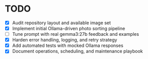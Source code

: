 # TODO

- [x] Audit repository layout and available image set
- [x] Implement initial Ollama-driven photo sorting pipeline
- [ ] Tune prompt with real gemma3:27b feedback and examples
- [x] Harden error handling, logging, and retry strategy
- [x] Add automated tests with mocked Ollama responses
- [x] Document operations, scheduling, and maintenance playbook
